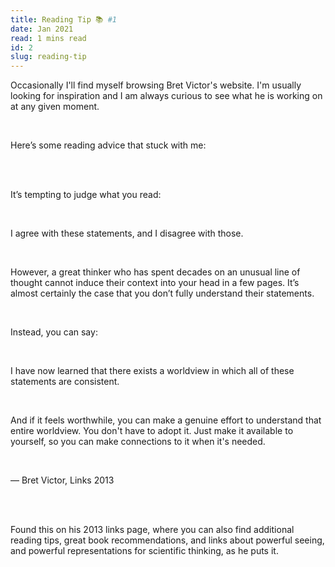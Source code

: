```yaml
---
title: Reading Tip 📚 #1
date: Jan 2021
read: 1 mins read
id: 2
slug: reading-tip
---
```

Occasionally I'll find myself browsing Bret Victor's website. I'm usually looking for inspiration and I am always curious to see what he is working on at any given moment.

<br/>

Here’s some reading advice that stuck with me:

<br/>
<br/>

 
It’s tempting to judge what you read:

<br/>
 
I agree with these statements, and I disagree with those.

<br/>

However, a great thinker who has spent decades on an unusual line of thought cannot induce their context into your head in a few pages. It’s almost certainly the case that you don’t fully understand their statements.

<br/>

Instead, you can say:

<br/>

I have now learned that there exists a worldview in which all of these statements are consistent.

<br/>

And if it feels worthwhile, you can make a genuine effort to understand that entire worldview. You don't have to adopt it. Just make it available to yourself, so you can make connections to it when it's needed.

<br/>

— Bret Victor, Links 2013


<br/>
<br/>

Found this on his 2013 links page, where you can also find additional reading tips, great book recommendations, and links about powerful seeing, and powerful representations for scientific thinking, as he puts it.

